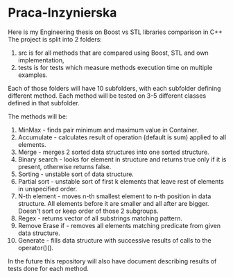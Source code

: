 # Praca-Inzynierska
Here is my Engineering thesis on Boost vs STL libraries comparison in C++
The project is split into 2 folders:
1. src is for all methods that are compared using Boost, STL and own implementation,
2. tests is for tests which measure methods execution time on multiple examples.
   
Each of those folders will have 10 subfolders, with each subfolder defining different method.
Each method will be tested on 3-5 different classes defined in that subfolder.

The methods will be:
1. MinMax - finds pair minimum and maximum value in Container.
2. Accumulate - calculates result of operation (default is sum) applied to all elements.
3. Merge - merges 2 sorted data structures into one sorted structure.
4. Binary search - looks for element in structure and returns true only if it is present, otherwise returns false.
5. Sorting - unstable sort of data structure.
6. Partial sort - unstable sort of first k elements that leave rest of elements in unspecified order.
7. N-th element - moves n-th smallest element to n-th position in data structure. All elements before it are smaller and all after are bigger. Doesn't sort or keep order of those 2 subgroups.
8. Regex - returns vector of all substrings matching pattern.
9. Remove Erase if - removes all elements matching predicate from given data structure.
10. Generate - fills data structure with successive results of calls to the operator()().

In the future this repository will also have document describing results of tests done for each method.
